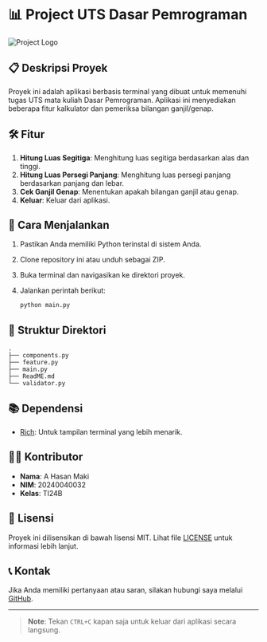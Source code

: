 # 📊 Project UTS Dasar Pemrograman

![Project Logo](https://via.placeholder.com/150)

## 📋 Deskripsi Proyek

Proyek ini adalah aplikasi berbasis terminal yang dibuat untuk memenuhi tugas UTS mata kuliah Dasar Pemrograman. Aplikasi ini menyediakan beberapa fitur kalkulator dan pemeriksa bilangan ganjil/genap.

## 🛠️ Fitur

1. **Hitung Luas Segitiga**: Menghitung luas segitiga berdasarkan alas dan tinggi.
2. **Hitung Luas Persegi Panjang**: Menghitung luas persegi panjang berdasarkan panjang dan lebar.
3. **Cek Ganjil Genap**: Menentukan apakah bilangan ganjil atau genap.
4. **Keluar**: Keluar dari aplikasi.

## 🚀 Cara Menjalankan

1. Pastikan Anda memiliki Python terinstal di sistem Anda.
2. Clone repository ini atau unduh sebagai ZIP.
3. Buka terminal dan navigasikan ke direktori proyek.
4. Jalankan perintah berikut:

   ```sh
   python main.py
   ```

## 📂 Struktur Direktori

```
.
├── components.py
├── feature.py
├── main.py
├── ReadME.md
└── validator.py
```

## 📚 Dependensi

- [Rich](https://github.com/Textualize/rich): Untuk tampilan terminal yang lebih menarik.

## 👨‍💻 Kontributor

- **Nama**: A Hasan Maki
- **NIM**: 20240040032
- **Kelas**: TI24B

## 📄 Lisensi

Proyek ini dilisensikan di bawah lisensi MIT. Lihat file [LICENSE](LICENSE) untuk informasi lebih lanjut.

## 📞 Kontak

Jika Anda memiliki pertanyaan atau saran, silakan hubungi saya melalui [GitHub](https://github.com/coffeeisoxygen).

---

> **Note**: Tekan `CTRL+C` kapan saja untuk keluar dari aplikasi secara langsung.
